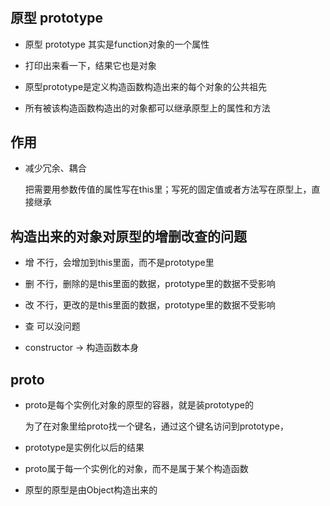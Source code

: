 #

## 原型 prototype

- 原型 prototype 其实是function对象的一个属性

- 打印出来看一下，结果它也是对象

- 原型prototype是定义构造函数构造出来的每个对象的公共祖先

- 所有被该构造函数构造出的对象都可以继承原型上的属性和方法

## 作用

- 减少冗余、耦合

  把需要用参数传值的属性写在this里；写死的固定值或者方法写在原型上，直接继承

## 构造出来的对象对原型的增删改查的问题

- 增 不行，会增加到this里面，而不是prototype里

- 删 不行，删除的是this里面的数据，prototype里的数据不受影响

- 改 不行，更改的是this里面的数据，prototype里的数据不受影响

- 查 可以没问题

- constructor -> 构造函数本身

## proto

- proto是每个实例化对象的原型的容器，就是装prototype的

  为了在对象里给proto找一个键名，通过这个键名访问到prototype，

- prototype是实例化以后的结果

- proto属于每一个实例化的对象，而不是属于某个构造函数

- 原型的原型是由Object构造出来的
